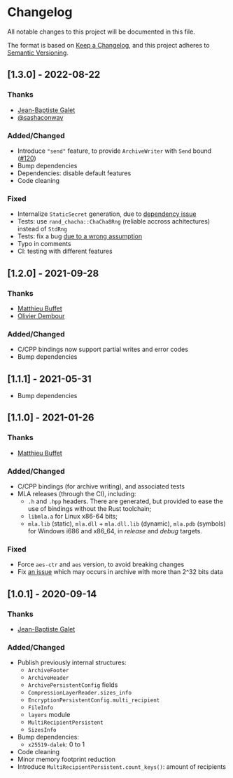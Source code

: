 # Changelog

All notable changes to this project will be documented in this file.

The format is based on [Keep a Changelog](https://keepachangelog.com/en/1.0.0/),
and this project adheres to [Semantic Versioning](https://semver.org/spec/v2.0.0.html).

## [1.3.0] - 2022-08-22

### Thanks

- [Jean-Baptiste Galet](https://github.com/jbgalet)
- [@sashaconway](https://github.com/sashaconway)

### Added/Changed

- Introduce `"send"` feature, to provide `ArchiveWriter` with `Send` bound ([#120](https://github.com/ANSSI-FR/MLA/issues/120))
- Bump dependencies
- Dependencies: disable default features
- Code cleaning

### Fixed

- Internalize `StaticSecret` generation, due to [dependency issue](https://github.com/ANSSI-FR/MLA/pull/112)
- Tests: use `rand_chacha::ChaCha8Rng` (reliable accross achitectures) instead of `StdRng`
- Tests: fix a bug [due to a wrong assumption](https://github.com/ANSSI-FR/MLA/pull/112)
- Typo in comments
- CI: testing with different features

## [1.2.0] - 2021-09-28

### Thanks

- [Matthieu Buffet](https://github.com/mtth-bfft)
- [Olivier Dembour](https://github.com/alex-sector)

### Added/Changed

- C/CPP bindings now support partial writes and error codes
- Bump dependencies

## [1.1.1] - 2021-05-31

- Bump dependencies

## [1.1.0] - 2021-01-26

### Thanks

- [Matthieu Buffet](https://github.com/mtth-bfft)

### Added/Changed

- C/CPP bindings (for archive writing), and associated tests
- MLA releases (through the CI), including:
  * `.h` and `.hpp` headers. There are generated, but provided to ease the use of bindings without the Rust toolchain;
  * `libmla.a` for Linux x86-64 bits;
  * `mla.lib` (static), `mla.dll` + `mla.dll.lib` (dynamic), `mla.pdb` (symbols) for Windows i686 and x86_64, in *release* and *debug* targets.

### Fixed

- Force `aes-ctr` and `aes` version, to avoid breaking changes
- Fix [an issue](https://github.com/ANSSI-FR/MLA/issues/63) which may occurs in archive with more than 2^32 bits data

## [1.0.1] - 2020-09-14

### Thanks

- [Jean-Baptiste Galet](https://github.com/jbgalet)

### Added/Changed

- Publish previously internal structures:
  - `ArchiveFooter`
  - `ArchiveHeader`
  - `ArchivePersistentConfig` fields
  - `CompressionLayerReader.sizes_info`
  - `EncryptionPersistentConfig.multi_recipient`
  - `FileInfo`
  - `layers` module
  - `MultiRecipientPersistent`
  - `SizesInfo`
- Bump dependencies:
  - `x25519-dalek`: 0 to 1
- Code cleaning
- Minor memory footprint reduction
- Introduce `MultiRecipientPersistent.count_keys()`: amount of recipients
